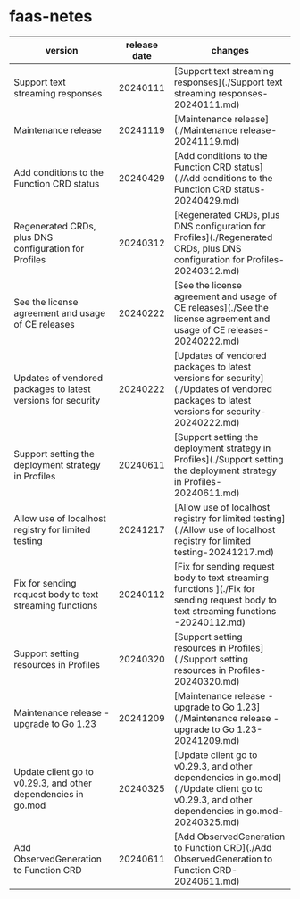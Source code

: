 # faas-netes

|                            version                            | release date |                                                                   changes                                                                    |
|---------------------------------------------------------------|--------------|----------------------------------------------------------------------------------------------------------------------------------------------|
| Support text streaming responses                              | 20240111     | [Support text streaming responses](./Support text streaming responses-20240111.md)                                                           |
| Maintenance release                                           | 20241119     | [Maintenance release](./Maintenance release-20241119.md)                                                                                     |
| Add conditions to the Function CRD status                     | 20240429     | [Add conditions to the Function CRD status](./Add conditions to the Function CRD status-20240429.md)                                         |
| Regenerated CRDs, plus DNS configuration for Profiles         | 20240312     | [Regenerated CRDs, plus DNS configuration for Profiles](./Regenerated CRDs, plus DNS configuration for Profiles-20240312.md)                 |
| See the license agreement and usage of CE releases            | 20240222     | [See the license agreement and usage of CE releases](./See the license agreement and usage of CE releases-20240222.md)                       |
| Updates of vendored packages to latest versions for security  | 20240222     | [Updates of vendored packages to latest versions for security](./Updates of vendored packages to latest versions for security-20240222.md)   |
| Support setting the deployment strategy in Profiles           | 20240611     | [Support setting the deployment strategy in Profiles](./Support setting the deployment strategy in Profiles-20240611.md)                     |
| Allow use of localhost registry for limited testing           | 20241217     | [Allow use of localhost registry for limited testing](./Allow use of localhost registry for limited testing-20241217.md)                     |
| Fix for sending request body to text streaming functions      | 20240112     | [Fix for sending request body to text streaming functions ](./Fix for sending request body to text streaming functions -20240112.md)         |
| Support setting resources in Profiles                         | 20240320     | [Support setting resources in Profiles](./Support setting resources in Profiles-20240320.md)                                                 |
| Maintenance release - upgrade to Go 1.23                      | 20241209     | [Maintenance release - upgrade to Go 1.23](./Maintenance release - upgrade to Go 1.23-20241209.md)                                           |
| Update client go to v0.29.3, and other dependencies in go.mod | 20240325     | [Update client go to v0.29.3, and other dependencies in go.mod](./Update client go to v0.29.3, and other dependencies in go.mod-20240325.md) |
| Add ObservedGeneration to Function CRD                        | 20240611     | [Add ObservedGeneration to Function CRD](./Add ObservedGeneration to Function CRD-20240611.md)                                               |

